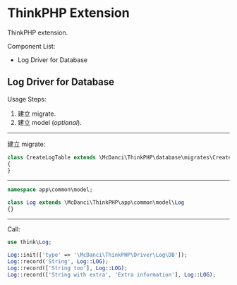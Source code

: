# ThinkPHP Extension
ThinkPHP extension.

Component List:
- Log Driver for Database

## Log Driver for Database
Usage Steps:
1. 建立 migrate.
2. 建立 model (*optional*).

---
建立 migrate:
``` php
class CreateLogTable extends \McDanci\ThinkPHP\database\migrates\CreateLogTable
{
}
```

---
``` php
namespace app\common\model;

class Log extends \McDanci\ThinkPHP\app\common\model\Log
{}
```

---
Call:
``` php
use think\Log;

Log::init(['type' => '\McDanci\ThinkPHP\Driver\Log\DB']);
Log::record('String', Log::LOG);
Log::record(['String too'], Log::LOG);
Log::record(['String with extra', 'Extra information'], Log::LOG);
```
